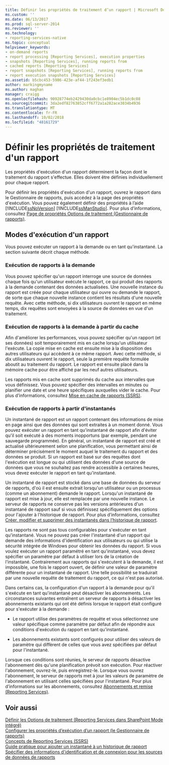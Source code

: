```yaml
---
title: Définir les propriétés de traitement d’un rapport | Microsoft Docs
ms.custom: ''
ms.date: 06/13/2017
ms.prod: sql-server-2014
ms.reviewer: ''
ms.technology:
- reporting-services-native
ms.topic: conceptual
helpviewer_keywords:
- on-demand reports
- report processing [Reporting Services], execution properties
- snapshots [Reporting Services], running reports from
- cached reports [Reporting Services]
- report snapshots [Reporting Services], running reports from
- report execution snapshots [Reporting Services]
ms.assetid: b5cbc453-5986-423e-af44-1f243ef3edb1
author: markingmyname
ms.author: maghan
manager: craigg
ms.openlocfilehash: 90928774eb2429430da0cbc1e8904ec5b1dc0c08
ms.sourcegitcommit: 3da2edf82763852cff6772a1a282ace3034b4936
ms.translationtype: MT
ms.contentlocale: fr-FR
ms.lasthandoff: 10/02/2018
ms.locfileid: "48161729"
---
```

# <a name="set-report-processing-properties"></a>Définir les propriétés de traitement d'un rapport
  Les propriétés d'exécution d'un rapport déterminent la façon dont le traitement du rapport s'effectue. Elles doivent être définies individuellement pour chaque rapport.  
  
 Pour définir les propriétés d'exécution d'un rapport, ouvrez le rapport dans le Gestionnaire de rapports, puis accédez à la page des propriétés d'exécution. Vous pouvez également définir des propriétés à l’aide [!INCLUDE[ssNoVersion](../../includes/ssnoversion-md.md)] [!INCLUDE[ssManStudio](../../includes/ssmanstudio-md.md)]. Pour plus d’informations, consultez [Page de propriétés Options de traitement &#40;Gestionnaire de rapports&#41;](../processing-options-properties-page-report-manager.md).  
  
## <a name="report-execution-modes"></a>Modes d'exécution d'un rapport  
 Vous pouvez exécuter un rapport à la demande ou en tant qu'instantané. La section suivante décrit chaque méthode.  
  
### <a name="running-reports-on-demand"></a>Exécution de rapports à la demande  
 Vous pouvez spécifier qu'un rapport interroge une source de données chaque fois qu'un utilisateur exécute le rapport, ce qui produit des rapports à la demande contenant des données actualisées. Une nouvelle instance du rapport est créée pour chaque utilisateur qui ouvre ou demande le rapport, de sorte que chaque nouvelle instance contient les résultats d'une nouvelle requête. Avec cette méthode, si dix utilisateurs ouvrent le rapport en même temps, dix requêtes sont envoyées à la source de données en vue d'un traitement.  
  
### <a name="running-reports-on-demand-from-cache"></a>Exécution de rapports à la demande à partir du cache  
 Afin d'améliorer les performances, vous pouvez spécifier qu'un rapport (et ses données) soit temporairement mis en cache lorsqu'un utilisateur l'exécute. La copie mise en cache est ensuite mise à la disposition des autres utilisateurs qui accèdent à ce même rapport. Avec cette méthode, si dix utilisateurs ouvrent le rapport, seule la première requête formulée aboutit au traitement du rapport. Le rapport est ensuite placé dans la mémoire cache pour être affiché par les neuf autres utilisateurs.  
  
 Les rapports mis en cache sont supprimés du cache aux intervalles que vous définissez. Vous pouvez spécifier des intervalles en minutes ou planifier une date et une heure spécifiques auxquelles vider le cache. Pour plus d’informations, consultez [Mise en cache de rapports &#40;SSRS&#41;](caching-reports-ssrs.md).  
  
### <a name="running-reports-from-snapshots"></a>Exécution de rapports à partir d'instantanés  
 Un instantané de rapport est un rapport contenant des informations de mise en page ainsi que des données qui sont extraites à un moment donné. Vous pouvez exécuter un rapport en tant qu'instantané de rapport afin d'éviter qu'il soit exécuté à des moments inopportuns (par exemple, pendant une sauvegarde programmée). En général, un instantané de rapport est créé et actualisé ultérieurement selon une planification, vous permettant ainsi de déterminer précisément le moment auquel le traitement du rapport et des données se produit. Si un rapport est basé sur des requêtes dont l'exécution est longue ou qui utilisent des données d'une source de données que vous ne souhaitez pas rendre accessible à certaines heures, vous devez exécuter le rapport en tant qu'instantané.  
  
 Un instantané de rapport est stocké dans une base de données du serveur de rapports, d'où il est ensuite extrait lorsqu'un utilisateur ou un processus (comme un abonnement) demande le rapport. Lorsqu'un instantané de rapport est mise à jour, elle est remplacée par une nouvelle instance. Le serveur de rapports ne conserve pas les versions antérieures d'un instantané de rapport sauf si vous définissez spécifiquement des options pour l'ajouter à l'historique de rapport. Pour plus d’informations, consultez [Créer, modifier et supprimer des instantanés dans l’historique de rapport](create-modify-and-delete-snapshots-in-report-history.md).  
  
 Les rapports ne sont pas tous configurables pour s'exécuter en tant qu'instantané. Vous ne pouvez pas créer l'instantané d'un rapport qui demande des informations d'identification aux utilisateurs ou qui utilise la sécurité intégrée de Windows pour obtenir les données du rapport. Si vous voulez exécuter un rapport paramétré en tant qu'instantané, vous devez spécifier un paramètre par défaut à utiliser lors de la création de l'instantané. Contrairement aux rapports qui s'exécutent à la demande, il est impossible, une fois le rapport ouvert, de définir une valeur de paramètre différente pour un instantané de rapport. Une telle possibilité se traduirait par une nouvelle requête de traitement du rapport, ce qui n'est pas autorisé.  
  
 Dans certains cas, la configuration d'un rapport à la demande pour qu'il s'exécute en tant qu'instantané peut désactiver les abonnements. Les circonstances suivantes entraînent un serveur de rapports à désactiver les abonnements existants qui ont été définis lorsque le rapport était configuré pour s'exécuter à la demande :  
  
-   Le rapport utilise des paramètres de requête et vous sélectionnez une valeur spécifique comme paramètre par défaut afin de répondre aux conditions d'exécution du rapport en tant qu'instantané.  
  
-   Les abonnements existants sont configurés pour utiliser des valeurs de paramètre qui diffèrent de celles que vous avez spécifiées par défaut pour l'instantané.  
  
 Lorsque ces conditions sont réunies, le serveur de rapports désactive l'abonnement dès qu'une planification prévoit son exécution. Pour réactiver l'abonnement, ouvrez-le, puis enregistrez-le. Lorsque vous ouvrez l'abonnement, le serveur de rapports met à jour les valeurs de paramètre de l'abonnement en utilisant celles spécifiées pour l'instantané. Pour plus d’informations sur les abonnements, consultez [Abonnements et remise &#40;Reporting Services&#41;](../subscriptions/subscriptions-and-delivery-reporting-services.md).  
  
## <a name="see-also"></a>Voir aussi  
 [Définir les Options de traitement &#40;Reporting Services dans SharePoint Mode intégré&#41;](../set-processing-options-reporting-services-in-sharepoint-integrated-mode.md)   
 [Configurer les propriétés d’exécution d’un rapport &#40;le Gestionnaire de rapports&#41;](../reports/configure-execution-properties-for-a-report-report-manager.md)   
 [Concepts de Reporting Services &#40;SSRS&#41;](../reporting-services-concepts-ssrs.md)   
 [Guide pratique pour ajouter un instantané à un historique de rapport](add-a-snapshot-to-report-history-report-manager.md)   
 [Spécifier des informations d'identification et de connexion pour les sources de données de rapports](../report-data/specify-credential-and-connection-information-for-report-data-sources.md)  
  
  
